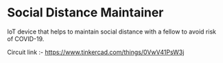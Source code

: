 # Social Distance Maintainer

IoT device that helps to maintain social distance with a fellow to avoid risk of COVID-19.

Circuit link :- https://www.tinkercad.com/things/0VwV41PsW3j
